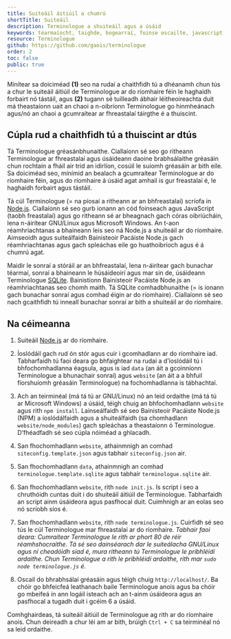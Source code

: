 ```yaml
---
title: Suiteáil áitiúil a chumrú
shortTitle: Suiteáil
description: Terminologue a shuiteáil agus a úsáid
keywords: téarmaíocht, taighde, bogearraí, foinse oscailte, javascript, Node JS, Fiontar & Scoil na Gaeilge, DCU
resource: Terminologue
github: https://github.com/gaois/terminologue
order: 2
toc: false
public: true
---
```


Mínítear sa doiciméad **(1)** seo na rudaí a chaithfidh tú a dhéanamh chun tús a chur le suiteáil áitiúil de Terminologue ar do ríomhaire féin le haghaidh forbairt nó tástáil, agus **(2)** tugann sé tuilleadh ábhair léitheoireachta duit má theastaíonn uait an chaoi a n-oibríonn Terminologue go hinmheánach agus/nó an chaoi a gcumraítear ar fhreastalaí táirgthe é a thuiscint.  

## Cúpla rud a chaithfidh tú a thuiscint ar dtús

Tá Terminologue gréasánbhunaithe. Ciallaíonn sé seo go ritheann Terminologue ar fhreastalaí agus úsáideann daoine brabhsálaithe gréasáin chun rochtain a fháil air tríd an idirlíon, cosúil le suíomh gréasáin ar bith eile. Sa doiciméad seo, mínímid an bealach a gcumraítear Terminologue ar do ríomhaire féin, agus do ríomhaire á úsáid agat amhail is gur freastalaí é, le haghaidh forbairt agus tástáil.

Tá cúl Terminologue (= na píosaí a ritheann ar an bhfreastalaí) scríofa in [Node.js](https://nodejs.org/). Ciallaíonn sé seo gurb ionann an cód foinseach agus JavaScript (taobh freastalaí) agus go ritheann sé ar bheagnach gach córas oibriúcháin, lena n-áirítear GNU/Linux agus Microsoft Windows. An t-aon réamhriachtanas a bhaineann leis seo ná Node.js a shuiteáil ar do ríomhaire. Aimseoidh agus suiteálfaidh Bainisteoir Pacáiste Node.js gach réamhriachtanas agus gach spleáchas eile go huathoibríoch agus é á chumrú agat.  

Maidir le sonraí a stóráil ar an bhfreastalaí, lena n-áirítear gach bunachar téarmaí, sonraí a bhaineann le húsáideoirí agus mar sin de, úsáideann Terminologue [SQLite](https://www.sqlite.org/). Bainistíonn Bainisteoir Pacáiste Node.js an réamhriachtanas seo chomh maith. Tá SQLite comhadbhunaithe (= is ionann gach bunachar sonraí agus comhad éigin ar do ríomhaire). Ciallaíonn sé seo nach gcaithfidh tú inneall bunachar sonraí ar bith a shuiteáil ar do ríomhaire.  

## Na céimeanna

1. Suiteáil [Node.js](https://nodejs.org/) ar do ríomhaire.

2. Íoslódáil gach rud ón stór agus cuir i gcomhadlann ar do ríomhaire iad. Tabharfaidh tú faoi deara go bhfaightear na rudaí a d’íoslódáil tú i bhfochomhadlanna éagsula, agus is iad `data` (an áit a gcoinníonn Terminologue a bhunachair sonraí) agus `website` (an áit a a bhfuil fíorshuíomh gréasáin Terminologue) na fochomhadlanna is tábhachtaí. 

3. Ach an teirminéal (má tá tú ar GNU/Linux) nó an leid ordaithe (má tá tú ar Microsoft Windows) a úsáid, téigh chuig an bhfochomhadlann `website` agus rith  `npm install`. Lainseálfaidh sé seo Bainisteoir Pacáiste Node.js (NPM) a íoslódálfaidh agus a shuiteálfaidh (sa chomhadlann `website/node_modules`) gach spleáchas a theastaíonn ó Terminologue. D’fhéadfadh sé seo cúpla nóiméad a ghlacadh.

4. San fhochomhadlann `website`, athainmnigh an comhad `siteconfig.template.json` agus tabhair `siteconfig.json` air.

5. San fhochomhadlann `data`, athainmnigh an comhad `terminologue.template.sqlite` agus tabhair `terminologue.sqlite` air.  

6. San fhochomhadlann `website`, rith `node init.js`. Is script í seo a chruthóidh cuntas duit i do shuiteáil áitiúil de Terminologue. Tabharfaidh an script ainm úsáideora agus pasfhocal duit. Cuimhnigh ar an eolas seo nó scríobh síos é.

7. San fhochomhadlann `website`, rith `node terminologue.js`. Cuirfidh sé seo tús le cúl Terminologue mar fhreastalaí ar do ríomhaire. *Tabhair faoi deara: Cumraítear Terminologue le rith ar phort 80 de réir réamhshocraithe. Tá sé seo dainséarach dar le suiteálacha GNU/Linux agus ní cheadóidh siad é, mura ritheann tú Terminologue le pribhléidí ardaithe. Chun Terminologue a rith le pribhléidí ardaithe, rith mar `sudo node terminologue.js` é.*

8. Oscail do bhrabhsálaí gréasáin agus téigh chuig `http://localhost/`. Ba chóir go bhfeicfeá  leathanach baile Terminologue anois agus ba chóir go mbeifeá in ann logáil isteach ach an t-ainm úsáideora agus an pasfhocal a tugadh duit i gcéim 6 a úsáid.

Comhghairdeas, tá suiteáil áitiúil de Terminologue ag rith ar do ríomhaire anois. Chun deireadh a chur léi am ar bith, brúigh `Ctrl + C` sa teirminéal nó sa leid ordaithe. 
